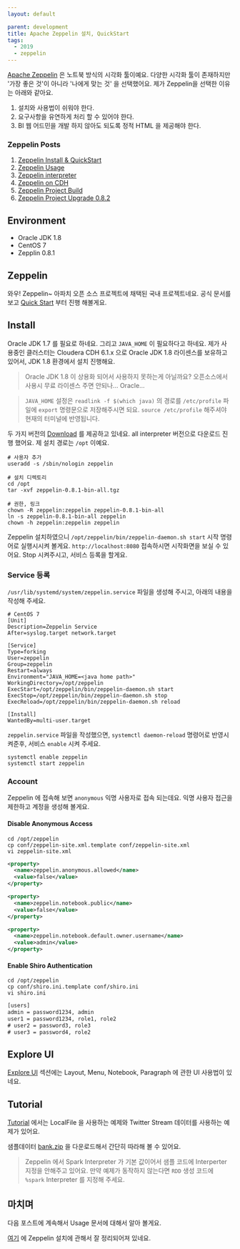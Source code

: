 ```yaml
---
layout: default

parent: development
title: Apache Zeppelin 설치, QuickStart
tags: 
  - 2019
  - zeppelin
---
```


[Apache Zeppelin](https://zeppelin.apache.org/) 은 노트북 방식의 시각화 툴이예요. 
다양한 시각화 툴이 존재하지만 '가장 좋은 것'이 아니라 '나에게 맞는 것' 을 선택했어요.
제가 Zeppelin을 선택한 이유는 아래와 같아요.

1. 설치와 사용법이 쉬워야 한다.
1. 요구사항을 유연하게 처리 할 수 있어야 한다.
1. BI 웹 어드민을 개발 하지 않아도 되도록 정적 HTML 을 제공해야 한다. 

### Zeppelin Posts
1. [Zeppelin Install & QuickStart](/development/zeppelin-quickstart/)
1. [Zeppelin Usage](/development/zeppelin-usage/)
1. [Zeppelin interpreter](/development/zeppelin-interpreter/)
1. [Zeppelin on CDH](/development/zeppelin-on-cdh/)
1. [Zeppelin Project Build](/development/zeppelin-project-build/)
1. [Zeppelin Project Upgrade 0.8.2 ](/development/zeppelin-upgrade-0.8.2/)

## Environment
* Oracle JDK 1.8
* CentOS 7
* Zepplin 0.8.1

## Zeppelin
와우! Zeppelin~ 아파치 오픈 소스 프로젝트에 채택된 국내 프로젝트네요. 
공식 문서를 보고 [Quick Start](http://zeppelin.apache.org/docs/0.8.0/quickstart/install.html) 부터 진행 해볼게요.

## Install
Oracle JDK 1.7 를 필요로 하네요. 그리고 `JAVA_HOME` 이 필요하다고 하네요.
제가 사용중인 클러스터는 Cloudera CDH 6.1.x 으로 Oracle JDK 1.8 라이센스를 보유하고 있어서, 
JDK 1.8 환경에서 설치 진행해요.
> Oracle JDK 1.8 이 상용화 되어서 사용하지 못하는게 아닐까요? 
오픈소스에서 사용시 무료 라이센스 주면 안되나... Oracle...

> `JAVA_HOME` 설정은 `readlink -f $(which java)` 의 경로를 `/etc/profile` 파일에 `export` 명령문으로 저장해주시면 되요.
> `source /etc/profile` 해주셔야 현재의 터미널에 반영됩니다. 

두 가지 버전의 [Download](http://zeppelin.apache.org/download.html)
를 제공하고 있네요. 
all interpreter 버전으로 다운로드 진행 했어요. 제 설치 경로는 `/opt` 이예요.

```shell
# 사용자 추가
useradd -s /sbin/nologin zeppelin

# 설치 디렉토리
cd /opt
tar -xvf zeppelin-0.8.1-bin-all.tgz

# 권한, 링크
chown -R zeppelin:zeppelin zeppelin-0.8.1-bin-all
ln -s zeppelin-0.8.1-bin-all zeppelin
chown -h zeppelin:zeppelin zeppelin
```

Zeppelin 설치하였으니 `/opt/zeppelin/bin/zeppelin-daemon.sh start` 시작 명령어로 실행시시켜 볼게요. 
`http://localhost:8080` 접속하시면 시작화면을 보실 수 있어요. Stop 시켜주시고, 서비스 등록을 할게요.

### Service 등록
`/usr/lib/systemd/system/zeppelin.service` 파일을 생성해 주시고, 아래의 내용을 작성해 주세요.

```shell
# CentOS 7
[Unit]
Description=Zeppelin Service
After=syslog.target network.target

[Service]
Type=forking
User=zeppelin
Group=zeppelin
Restart=always
Environment="JAVA_HOME=<java home path>"
WorkingDirectory=/opt/zeppelin
ExecStart=/opt/zeppelin/bin/zeppelin-daemon.sh start
ExecStop=/opt/zeppelin/bin/zeppelin-daemon.sh stop
ExecReload=/opt/zeppelin/bin/zeppelin-daemon.sh reload

[Install]
WantedBy=multi-user.target
```

`zeppelin.service` 파일을 작성했으면, `systemctl daemon-reload` 명령어로 반영시켜준후, 서비스 `enable` 시켜 주세요.

```shell
systemctl enable zeppelin
systemctl start zeppelin
```

### Account
Zeppelin 에 접속해 보면 `anonymous` 익명 사용자로 접속 되는데요. 익명 사용자 접근을 제한하고 계정을 생성해 볼게요.

#### Disable Anonymous Access
``` shell
cd /opt/zeppelin
cp conf/zeppelin-site.xml.template conf/zeppelin-site.xml
vi zeppelin-site.xml
```

```xml
<property>
  <name>zeppelin.anonymous.allowed</name>
  <value>false</value>
</property>

<property>
  <name>zeppelin.notebook.public</name>
  <value>false</value>
</property>

<property>
  <name>zeppelin.notebook.default.owner.username</name>
  <value>admin</value>
</property>
```

#### Enable Shiro Authentication
``` shell
cd /opt/zeppelin
cp conf/shiro.ini.template conf/shiro.ini
vi shiro.ini
```

```xml
[users]
admin = password1234, admin
user1 = password1234, role1, role2
# user2 = password3, role3
# user3 = password4, role2
```

## Explore UI
[Explore UI](https://zeppelin.apache.org/docs/0.8.1/quickstart/explore_ui.html)
섹션에는 Layout, Menu, Notebook, Paragraph 에 관한 UI 사용법이 있네요.

## Tutorial
[Tutorial](http://zeppelin.apache.org/docs/0.8.1/quickstart/tutorial.html)
에서는 LocalFile 을 사용하는 예제와 Twitter Stream 데이터를 사용하는 예제가 있어요. 

샘플데이터 [bank.zip](http://archive.ics.uci.edu/ml/machine-learning-databases/00222/bank.zip)
을 다운로드해서 간단히 따라해 볼 수 있어요. 
> Zeppelin 에서 Spark Interpreter 가 기본 값이어서 샘플 코드에 Interperter 지정을 안해주고 있어요. 만약 예제가 동작하지 않는다면 `RDD` 생성 코드에 `%spark` Interpreter 를 지정해 주세요.

## 마치며
다음 포스트에 계속해서 Usage 문서에 대해서 알아 볼게요. 

[여기](https://www.vultr.com/docs/how-to-install-apache-zeppelin-on-centos-7#Prerequisites)
에 Zeppelin 설치에 관해서 잘 정리되어져 있네요.
